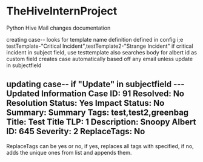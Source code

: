# TheHiveInternProject
Python Hive Mail changes documentation

creating case--
looks for template name definition defined in config
i;e testTemplate-"Critical Incident",testTemplate2-"Strange Incident"
if critical incident in subject field, use testtemplate
also searches body for albert id as custom field
creates case automatically based off any email unless update in subjectfield

updating case--
if "Update" in subjectfield
---Updated Information
Case ID: 91
Resolved: No
Resolution Status: Yes
Impact Status: No
Summary: Summary
Tags: test,test2,greenbag
Title: Test Title
TLP: 1
Description: Snoopy
Albert ID: 645
Severity: 2
ReplaceTags: No
---
ReplaceTags can be yes or no, if yes, replaces all tags with specified, if no, adds the unique ones from list and appends them.
